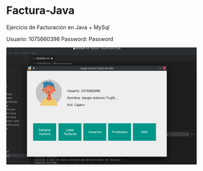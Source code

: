 # Factura-Java

Ejercicio de Facturación en Java + MySql

Usuario: 1075660396
Password: Password

![Scrennshot del ejercicio](https://github.com/strujillodv/Factura-Java/blob/master/src/img/screenshot.png?raw=true)